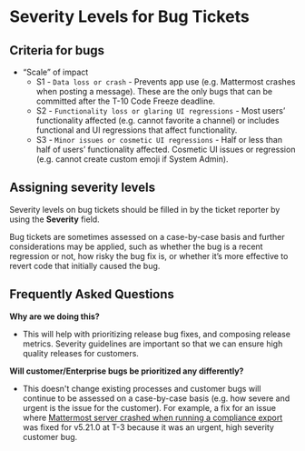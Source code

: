 # Severity Levels for Bug Tickets

## Criteria for bugs

* “Scale” of impact
  * S1 - `Data loss or crash` - Prevents app use (e.g. Mattermost crashes when posting a message). These are the only bugs that can be committed after the T-10 Code Freeze deadline.
  * S2 - `Functionality loss or glaring UI regressions` - Most users’ functionality affected (e.g. cannot favorite a channel) or includes functional and UI regressions that affect functionality.
  * S3 - `Minor issues or cosmetic UI regressions` - Half or less than half of users’ functionality affected. Cosmetic UI issues or regression (e.g. cannot create custom emoji if System Admin).

## Assigning severity levels

Severity levels on bug tickets should be filled in by the ticket reporter by using the **Severity** field.

Bug tickets are sometimes assessed on a case-by-case basis and further considerations may be applied, such as whether the bug is a recent regression or not, how risky the bug fix is, or whether it’s more effective to revert code that initially caused the bug.

## Frequently Asked Questions

**Why are we doing this?**

* This will help with prioritizing release bug fixes, and composing release metrics. Severity guidelines are important so that we can ensure high quality releases for customers.

**Will customer/Enterprise bugs be prioritized any differently?**

* This doesn't change existing processes and customer bugs will continue to be assessed on a case-by-case basis \(e.g. how severe and urgent is the issue for the customer\). For example, a fix for an issue where [Mattermost server crashed when running a compliance export](https://mattermost.atlassian.net/browse/MM-23157) was fixed for v5.21.0 at T-3 because it was an urgent, high severity customer bug.

